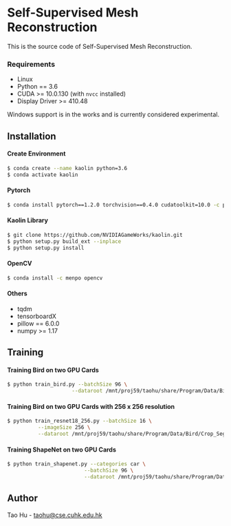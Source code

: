 # Self-Supervised Mesh Reconstruction
This is the source code of Self-Supervised Mesh Reconstruction.

### Requirements
- Linux
- Python == 3.6
- CUDA >= 10.0.130 (with `nvcc` installed)
- Display Driver >= 410.48

Windows support is in the works and is currently considered experimental.

## Installation
#### Create Environment
```sh
$ conda create --name kaolin python=3.6
$ conda activate kaolin
```

#### Pytorch
```sh
$ conda install pytorch==1.2.0 torchvision==0.4.0 cudatoolkit=10.0 -c pytorch
```
#### Kaolin Library
```sh
$ git clone https://github.com/NVIDIAGameWorks/kaolin.git
$ python setup.py build_ext --inplace
$ python setup.py install
```

#### OpenCV
```sh
$ conda install -c menpo opencv
```

#### Others
- tqdm
- tensorboardX
- pillow == 6.0.0
- numpy >= 1.17


## Training
#### Training Bird on two GPU Cards
```sh
$ python train_bird.py --batchSize 96 \
                     --dataroot /mnt/proj59/taohu/share/Program/Data/Bird/Crop_Seg_Images
```

#### Training Bird on two GPU Cards with 256 x 256 resolution
```sh
$ python train_resnet18_256.py --batchSize 16 \
          --imageSize 256 \
          --dataroot /mnt/proj59/taohu/share/Program/Data/Bird/Crop_Seg_Images
```

#### Training ShapeNet on two GPU Cards
```sh
$ python train_shapenet.py --categories car \
                         --batchSize 96 \
                         --dataroot /mnt/proj59/taohu/share/Program/Data/ShapeNet/ShapeNetRendering
```

## Author
Tao Hu - taohu@cse.cuhk.edu.hk
